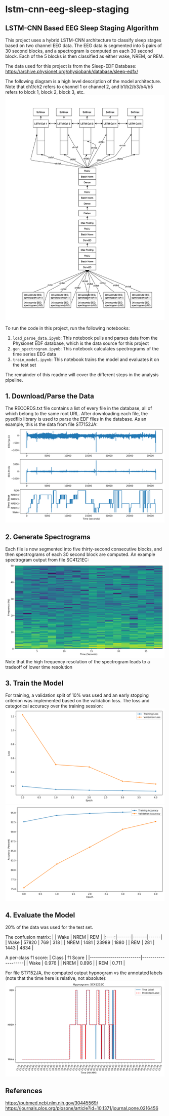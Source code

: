 # lstm-cnn-eeg-sleep-staging

## LSTM-CNN Based EEG Sleep Staging Algorithm

This project uses a hybrid LSTM-CNN architecture to classify sleep stages based on two channel EEG data. The EEG data is segmented into 5 pairs of 30 second blocks, and a spectrogram is computed on each 30 second block. Each of the 5 blocks is then classified as either wake, NREM, or REM. 

The data used for this project is from the Sleep-EDF Database:
https://archive.physionet.org/physiobank/database/sleep-edfx/

The following diagram is a high level description of the model architecture. Note that ch1/ch2 refers to channel 1 or channel 2, and b1/b2/b3/b4/b5 refers to block 1, block 2, block 3, etc.
![modelarchitecture](https://github.com/nerajbobra/lstm-cnn-eeg-sleep-staging/blob/main/plots/block_diagram.jpg "Model Architecture")

To run the code in this project, run the following notebooks:
1. ```load_parse_data.ipynb```: This notebook pulls and parses data from the Physionet EDF database, which is the data source for this project
2. ```gen_spectrogram.ipynb```: This notebook calculates spectrograms of the time series EEG data
3. ```train_model.ipynb```: This notebook trains the model and evaluates it on the test set 

The remainder of this readme will cover the different steps in the analysis pipeline.

## 1. Download/Parse the Data
The RECORDS.txt file contains a list of every file in the database, all of which belong to the same root URL. After downloading each file, the pyedflib library is used to parse the EDF files in the database. As an example, this is the data from file ST7152JA:
![datapreview](https://github.com/nerajbobra/lstm-cnn-eeg-sleep-staging/blob/main/plots/parsed_data.png "Data Preview")

## 2. Generate Spectrograms
Each file is now segmented into five thirty-second consecutive blocks, and then spectrograms of each 30 second block are computed. An example spectrogram output from file SC4121EC:
![spectrogram](https://github.com/nerajbobra/lstm-cnn-eeg-sleep-staging/blob/main/plots/spectrogram.png "Spectrogram")
Note that the high frequency resolution of the spectrogram leads to a tradeoff of lower time resolution

## 3. Train the Model
For training, a validation split of 10% was used and an early stopping criterion was implemented based on the validation loss. The loss and categorical accuracy over the training session:
![loss](https://github.com/nerajbobra/lstm-cnn-eeg-sleep-staging/blob/main/plots/loss.png "Loss")
![accuracy](https://github.com/nerajbobra/lstm-cnn-eeg-sleep-staging/blob/main/plots/accuracy.png "Categorical Accuracy")

## 4. Evaluate the Model
20% of the data was used for the test set. 

The confusion matrix:
|      | Wake  | NREM  | REM  |
|:----:|-------|-------|------|
| Wake | 57820 | 769   | 318  |
| NREM | 1481  | 23989 | 1880 |
| REM  | 281   | 1443  | 4834 |

A per-class f1 score:
|   Class              |  f1 Score  |
|-------------------------|--------------------|
|   Wake                   |   0.976                |
|   NREM                |   0.896                |
|   REM                |   0.711                |

For file ST7152JA, the computed output hypnogram vs the annotated labels (note that the time here is relative, not absolute):
![hypnogram](https://github.com/nerajbobra/lstm-cnn-eeg-sleep-staging/blob/main/plots/SC4121EC_hypnogram.png "Hypnogram")

## References
https://pubmed.ncbi.nlm.nih.gov/30445569/
<br />https://journals.plos.org/plosone/article?id=10.1371/journal.pone.0216456
